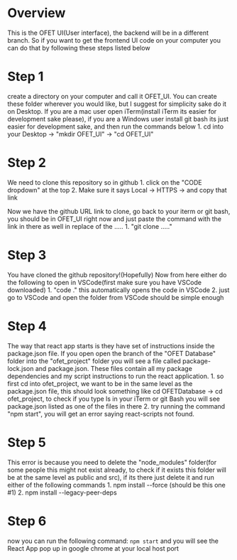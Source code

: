 # Overview
This is the OFET UI(User interface), the backend will be in a different branch. So if you want to get the frontend UI code on your computer you can do that by following these steps listed below

# Step 1
create a directory on your computer and call it OFET_UI. You can create these folder wherever you would like, but I suggest for simplicity sake do it on Desktop. If you are a mac user open iTerm(install iTerm its easier for development sake please), if you are a Windows user install git bash its just easier for development sake, and then run the commands below
	1. cd into your Desktop -> "mkdir OFET_UI" -> "cd OFET_UI"

# Step 2
We need to clone this repository so in github 
	1. click on the "CODE dropdown" at the top
	2. Make sure it says Local -> HTTPS -> and copy that link

Now we have the github URL link to clone, go back to your iterm or git bash, you should be in OFET_UI right now and just paste the command with the link in there as well in replace of the .....
	1. "git clone ....."

# Step 3
You have cloned the github repository!(Hopefully) Now from here either do the following to open in VSCode(first make sure you have VSCode downloaded)
	1. "code ." this automatically opens the code in VSCode
	2. just go to VSCode and open the folder from VSCode should be simple enough

# Step 4
The way that react app starts is they have set of instructions inside the package.json file. If you open open the branch of the "OFET Database" folder into the "ofet_project" folder you will see a file called package-lock.json and package.json. These files contain all my package dependencies and my script instructions to run the react application.
	1. so first cd into ofet_project, we want to be in the same level as the package.json file, this should look something like cd OFETDatabase -> cd ofet_project, to check if you type ls in your iTerm or git Bash you will see package.json listed as one of the files in there
	2. try running the command "npm start", you will get an error saying react-scripts not found.

# Step 5
This error is because you need to delete the "node_modules" folder(for some people this might not exist already, to check if it exists this folder will be at the same level as public and src), if its there just delete it and run either of the following commands
	1. npm install --force (should be this one #1)
	2. npm install --legacy-peer-deps

# Step 6
now you can run the following command: `npm start` and you will see the React App pop up in google chrome at your local host port